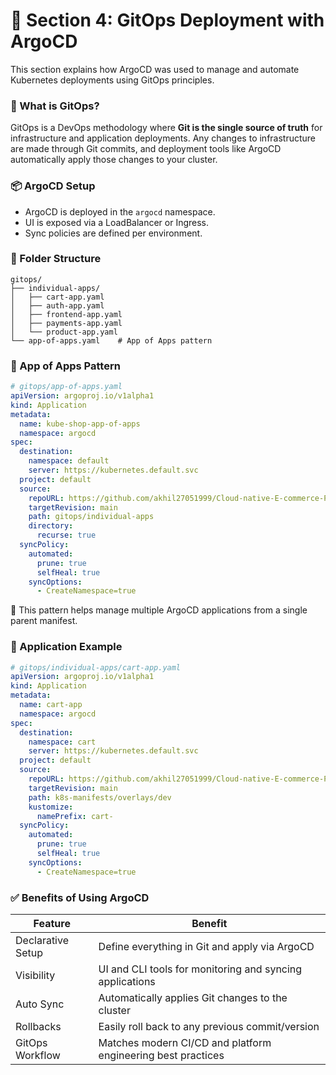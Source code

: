# 🚀 Section 4: GitOps Deployment with ArgoCD

This section explains how ArgoCD was used to manage and automate Kubernetes deployments using GitOps principles.

### 🔁 What is GitOps?

GitOps is a DevOps methodology where **Git is the single source of truth** for infrastructure and application deployments. Any changes to infrastructure are made through Git commits, and deployment tools like ArgoCD automatically apply those changes to your cluster.

### 📦 ArgoCD Setup

* ArgoCD is deployed in the `argocd` namespace.
* UI is exposed via a LoadBalancer or Ingress.
* Sync policies are defined per environment.

### 📁 Folder Structure

```
gitops/
├── individual-apps/
│   ├── cart-app.yaml
│   ├── auth-app.yaml
│   ├── frontend-app.yaml
│   ├── payments-app.yaml
│   └── product-app.yaml
└── app-of-apps.yaml    # App of Apps pattern
```

### 🔄 App of Apps Pattern

```yaml
# gitops/app-of-apps.yaml
apiVersion: argoproj.io/v1alpha1
kind: Application
metadata:
  name: kube-shop-app-of-apps
  namespace: argocd
spec:
  destination:
    namespace: default
    server: https://kubernetes.default.svc
  project: default
  source:
    repoURL: https://github.com/akhil27051999/Cloud-native-E-commerce-Platform-named-kubeshop.git
    targetRevision: main
    path: gitops/individual-apps
    directory:
      recurse: true
  syncPolicy:
    automated:
      prune: true
      selfHeal: true
    syncOptions:
      - CreateNamespace=true
```

🎯 This pattern helps manage multiple ArgoCD applications from a single parent manifest.

### 🔗 Application Example

```yaml
# gitops/individual-apps/cart-app.yaml
apiVersion: argoproj.io/v1alpha1
kind: Application
metadata:
  name: cart-app
  namespace: argocd
spec:
  destination:
    namespace: cart
    server: https://kubernetes.default.svc
  project: default
  source:
    repoURL: https://github.com/akhil27051999/Cloud-native-E-commerce-Platform-named-kubeshop.git
    targetRevision: main
    path: k8s-manifests/overlays/dev
    kustomize:
      namePrefix: cart-
  syncPolicy:
    automated:
      prune: true
      selfHeal: true
    syncOptions:
      - CreateNamespace=true

```

### ✅ Benefits of Using ArgoCD

| Feature           | Benefit                                                      |
| ----------------- | ------------------------------------------------------------ |
| Declarative Setup | Define everything in Git and apply via ArgoCD                |
| Visibility        | UI and CLI tools for monitoring and syncing applications     |
| Auto Sync         | Automatically applies Git changes to the cluster             |
| Rollbacks         | Easily roll back to any previous commit/version              |
| GitOps Workflow   | Matches modern CI/CD and platform engineering best practices |


